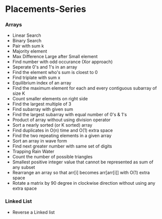 # Placements-Series

### Arrays
- Linear Search
- Binary Search
- Pair with sum k
- Majority element
- Max Difference Large after Small element
- Find number with odd occurance (Xor approach)
- Seperate 0's and 1's in an array
- Find the element who's sum is cloest to 0
- Find triplate with sum x
- Equilibrium index of an array
- Find the maximum element for each and every contiguous subarray of size K
- Count smaller elements on right side
- Find the largest multiple of 3
- Find subarray with given sum
- Find the largest subarray with equal number of 0's & 1's
- Product of array without using division operator
- Sort a nearly sorted (or K sorted) array
- Find duplicates in O(n) time and O(1) extra space
- Find the two repeating elements in a given array
- Sort an array in wave form
- Find next greater number with same set of digits
- Trapping Rain Water
- Count the number of possible triangles
- Smallest positive integer value that cannot be represented as sum of any subset
- Rearrange an array so that arr[i] becomes arr[arr[i]] with O(1) extra space
- Rotate a matrix by 90 degree in clockwise direction without using any extra space

### Linked List
- Reverse a Linked list